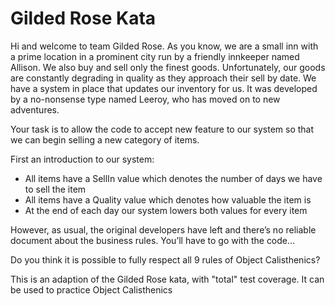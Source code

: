 # Gilded Rose Kata

Hi and welcome to team Gilded Rose. As you know, we are a small inn with a prime
location in a prominent city run by a friendly innkeeper named Allison. We also buy and
sell only the finest goods. Unfortunately, our goods are constantly degrading in quality as
they approach their sell by date. We have a system in place that updates our inventory
for us. It was developed by a no-nonsense type named Leeroy, who has moved on to
new adventures. 

Your task is to allow the code to accept new feature to our system so that we can begin
selling a new category of items.

First an introduction to our system:
* All items have a SellIn value which denotes the number of days we have to sell the item
* All items have a Quality value which denotes how valuable the item is
* At the end of each day our system lowers both values for every item

However, as usual, the original developers have left and there’s no reliable
document about the business rules. You’ll have to go with the code...

Do you think it is possible to fully respect all 9 rules of Object Calisthenics?

This is an adaption of the Gilded Rose kata, with "total" test coverage. It can be used to practice Object Calisthenics
